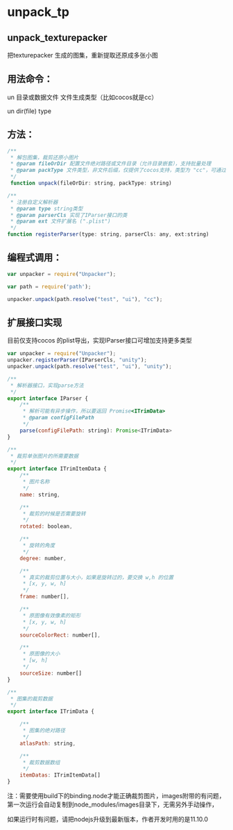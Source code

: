 # unpack_tp

## unpack_texturepacker

把texturepacker 生成的图集，重新提取还原成多张小图

## 用法命令：

un 目录或数据文件 文件生成类型（比如cocos就是cc）

un dir(file) type

## 方法：

```javascript
/**
 * 解包图集，裁剪还原小图片
 * @param fileOrDir 配置文件绝对路径或文件目录（允许目录嵌套），支持批量处理
 * @param packType 文件类型，非文件后缀，仅提供了cocos支持，类型为 "cc"，可通过实现 IParser 接口扩展更多类型
 */
 function unpack(fileOrDir: string, packType: string)

/**
 * 注册自定义解析器
 * @param type string类型
 * @param parserCls 实现了IParser接口的类
 * @param ext 文件扩展名 (".plist")
 */
function registerParser(type: string, parserCls: any, ext:string)
```

## 编程式调用：

```javascript
var unpacker = require("Unpacker");

var path = require('path');

unpacker.unpack(path.resolve("test", "ui"), "cc");
```

## 扩展接口实现

目前仅支持cocos 的plist导出，实现IParser接口可增加支持更多类型

```javascript
var unpacker = require("Unpacker");
unpacker.registerParser(IParserCls, "unity");
unpacker.unpack(path.resolve("test", "ui"), "unity");
```

```javascript
/**
 * 解析器接口，实现parse方法
 */
export interface IParser {
    /**
     * 解析可能有异步操作，所以要返回 Promise<ITrimData>
     * @param configFilePath 
     */
    parse(configFilePath: string): Promise<ITrimData>
}

/**
 * 裁剪单张图片的所需要数据
 */
export interface ITrimItemData {
    /**
     * 图片名称
     */
    name: string,

    /**
     * 裁剪的时候是否需要旋转
     */
    rotated: boolean,

    /**
     * 旋转的角度
     */
    degree: number,

    /**
     * 真实的裁剪位置与大小，如果是旋转过的，要交换 w,h 的位置
     * [x, y, w, h]
     */
    frame: number[],

    /**
     * 原图像有效像素的矩形
     * [x, y, w, h]
     */
    sourceColorRect: number[],

    /**
     * 原图像的大小
     * [w, h]
     */
    sourceSize: number[]
}

/**
 * 图集的裁剪数据
 */
export interface ITrimData {

    /**
     * 图集的绝对路径
     */
    atlasPath: string,

    /**
     * 裁剪数据数组
     */
    itemDatas: ITrimItemData[]
}
```

注：需要使用build下的binding.node才能正确裁剪图片，images附带的有问题，第一次运行会自动复制到node_modules/images目录下，无需另外手动操作，

如果运行时有问题，请把nodejs升级到最新版本，作者开发时用的是11.10.0

